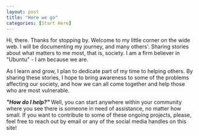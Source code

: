 ```yaml
---
layout: post
title: "Here we go"
categories: [Start Here]
---
```


Hi, there. Thanks for stopping by. Welcome to my little corner on the wide web. I will be documenting my journey, and many others'. Sharing stories about what matters to me most, that is, society. I am a firm believer in "Ubuntu" - I am because we are.

 As I learn and grow, I plan to dedicate part of my time to helping others. By sharing these stories, I hope to bring awareness to some of the problems affecting our society, and how we can all come together and help those who are most vulnerable. 

 <b><em>"How do I help?" </em></b> Well, you can start anywhere within your community where you see there is someone in need of assistance, no matter how small. If you want to contribute to some of these ongoing projects, please, feel free to reach out by email or any of the social media handles on this site! 
